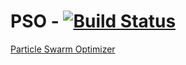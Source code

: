 # PSO - [![Build Status](https://travis-ci.org/sqeezy/PSO.svg?branch=master)](https://travis-ci.org/sqeezy/PSO)
[Particle Swarm Optimizer](https://en.wikipedia.org/wiki/Particle_swarm_optimization)

